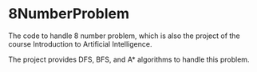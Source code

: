 # 8NumberProblem
The code to handle 8 number problem, which is also the project of the course Introduction to Artificial Intelligence.

The project provides DFS, BFS, and A* algorithms to handle this problem.
